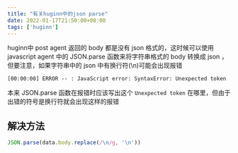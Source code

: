 ```yaml
---
title: "有关huginn中的json parse"
date: 2022-01-17T21:50:00+08:00
tags: ['huginn']
---
```

huginn中 post agent 返回的 body 都是没有 json 格式的，这时候可以使用 javascript agent 中的 JSON.parse 函数来将字符串格式的 body 转换成 json ，但要注意，如果字符串中的 json 中有换行符(\n)可能会出现报错

`[00:00:00] ERROR -- : JavaScript error: SyntaxError: Unexpected token`

本来 JSON.parse 函数在报错时应该写出这个 `Unexpected token` 在哪里，但由于出错的符号是换行符就会出现这样的报错

## 解决方法

```javascript
JSON.parse(data.body.replace(/\n/g, '\n'))
```
